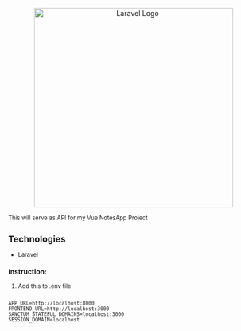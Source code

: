 <p align="center"><a href="https://laravel.com" target="_blank"><img src="https://raw.githubusercontent.com/laravel/art/master/logo-lockup/5%20SVG/2%20CMYK/1%20Full%20Color/laravel-logolockup-cmyk-red.svg" width="400" alt="Laravel Logo"></a></p>
<small>This will serve as API for my Vue NotesApp Project

## Technologies

- Laravel

### Instruction:
1. Add this to .env file 
<code>
APP_URL=http://localhost:8000
FRONTEND_URL=http://localhost:3000
SANCTUM_STATEFUL_DOMAINS=localhost:3000
SESSION_DOMAIN=localhost
</code>
